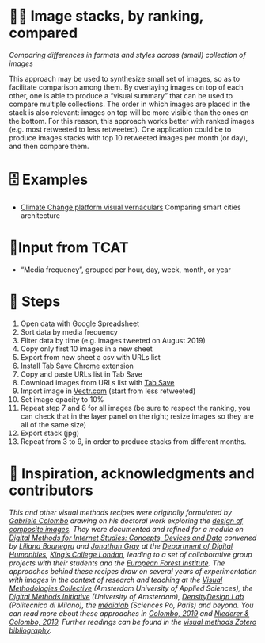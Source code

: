 # 🌅🥞 Image stacks, by ranking, compared

*Comparing differences in formats and styles across (small) collection of images*

This approach may be used to synthesize small set of images, so as to facilitate comparison among them. By overlaying images on top of each other, one is able to produce a “visual summary” that can be used to compare multiple collections. The order in which images are placed in the stack is also relevant: images on top will be more visible than the ones on the bottom. For this reason, this approach works better with ranked images (e.g. most retweeted to less retweeted). One application could be to produce images stacks with top 10 retweeted images per month (or day), and then compare them.

# 🗄️ Examples
- [Climate Change platform visual vernaculars](https://wiki.digitalmethods.net/Dmi/MakingClimateVisible#INTRODUCTION)
Comparing smart cities architecture

# 🧱Input from TCAT
- “Media frequency”, grouped per hour, day, week, month, or year

# 📃 Steps

1. Open data with Google Spreadsheet
2. Sort data by media frequency
3. Filter data by time (e.g. images tweeted on August 2019)
4. Copy only first 10 images in a new sheet
5. Export from new sheet a csv with URLs list
6. Install [Tab Save Chrome](https://chrome.google.com/webstore/detail/tab-save/lkngoeaeclaebmpkgapchgjdbaekacki) extension
7. Copy and paste URLs list in Tab Save
8. Download images from URLs list with [Tab Save](https://chrome.google.com/webstore/detail/tab-save/lkngoeaeclaebmpkgapchgjdbaekacki)
9. Import image in [Vectr.com](https://vectr.com/) (start from less retweeted)
10. Set image opacity to 10%
11. Repeat step 7 and 8 for all images (be sure to respect the ranking, you can check that in the layer panel on the right; resize images so they are all of the same size)
12. Export stack (jpg)
13. Repeat from 3 to 9, in order to produce stacks from different months.

# 🐙 Inspiration, acknowledgments and contributors

*This and other visual methods recipes were originally formulated by [Gabriele Colombo](https://densitydesign.org/person/gabriele-colombo/) drawing on his doctoral work exploring the [design of composite images](https://www.politesi.polimi.it/handle/10589/141266). They were documented and refined for a module on [Digital Methods for Internet Studies: Concepts, Devices and Data](https://www.kcl.ac.uk/artshums/depts/ddh/modules/level7/7aavdm28) convened by [Liliana Bounegru](https://lilianabounegru.org/) and [Jonathan Gray](http://jonathangray.org/) at the [Department of Digital Humanities](https://www.kcl.ac.uk/ddh), [King’s College London](http://kcl.ac.uk/), leading to a set of collaborative group projects with their students and the [European Forest Institute](https://www.efi.int/). The approaches behind these recipes draw on several years of experimentation with images in the context of research and teaching at the [Visual Methodologies Collective](https://visualmethodologies.org/) (Amsterdam University of Applied Sciences), the [Digital Methods Initiative](http://digitalmethods.net/) (University of Amsterdam), [DensityDesign Lab](https://densitydesign.org/) (Politecnico di Milano), the [médialab](https://medialab.sciencespo.fr/) (Sciences Po, Paris) and beyond. You can read more about these approaches in [Colombo, 2019](https://re.public.polimi.it/retrieve/handle/11311/1075861/340493/phd2019_Rampino_Mariani_Colombo.pdf) and [Niederer & Colombo, 2019](http://ojs.uc.cl/index.php/Disena/article/view/151). Further readings can be found in the [visual methods Zotero bibliography](https://www.zotero.org/groups/visual_methods).*
